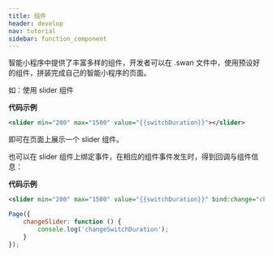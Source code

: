 ```yaml
---
title: 组件
header: develop
nav: tutorial
sidebar: function_component
---
```




智能小程序中提供了丰富多样的组件，开发者可以在 .swan 文件中，使用预设好的组件，拼装完成自己的智能小程序的页面。

如：使用 slider 组件

**代码示例**

```xml
<slider min="200" max="1500" value="{{switchDuration}}"></slider>
```

即可在页面上展示一个 slider 组件。

也可以在 slider 组件上绑定事件，在相应的组件事件发生时，得到回调与组件信息：

**代码示例**

```xml
<slider min="200" max="1500" value="{{switchDuration}}" bind:change="changeSlider"></slider>
```

```js
Page({
    changeSlider: function () {
        console.log('changeSwitchDuration');
    }
});
```

